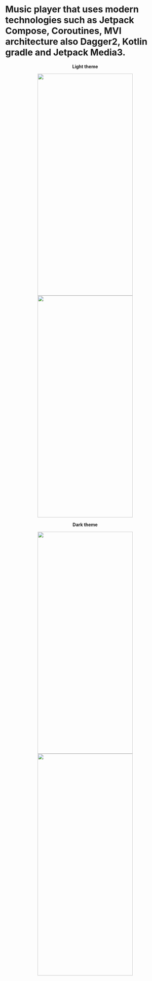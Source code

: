 # Music player that uses modern technologies such as Jetpack Compose, Coroutines, MVI architecture also Dagger2, Kotlin gradle and Jetpack Media3.



<div align="center">
    <p><b>Light theme</b></p>
  <img src="https://user-images.githubusercontent.com/89665095/156886254-09f78bc5-4f2c-485a-918d-404d7e945494.jpg" width="300" height="700"/>
  <img src="https://user-images.githubusercontent.com/89665095/156886267-2758cb4c-23f6-4038-af2f-a6c96a1f44c2.jpg" width="300" height="700"/>
</div>



<div align="center">
  <p><b>Dark theme</b></p>
  <img src="https://user-images.githubusercontent.com/89665095/156886188-179897c9-663f-4329-b257-b156aec0d8c2.jpg" width="300" height="700"/>
  <img src="https://user-images.githubusercontent.com/89665095/156886279-1631f93a-1645-48ad-9769-4ab29f76a209.jpg" width="300" height="700"/>
</div>


